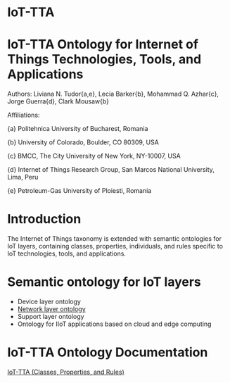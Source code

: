 # IoT-TTA

IoT-TTA Ontology for Internet of Things Technologies, Tools, and Applications
===========

Authors: Liviana N. Tudor{a,e}, Lecia Barker{b}, Mohammad Q. Azhar{c}, Jorge Guerra{d}, Clark Mousaw{b}

Affiliations:

{a} Politehnica University of Bucharest, Romania

{b} University of Colorado, Boulder, CO 80309, USA

{c} BMCC, The City University of New York, NY-10007, USA

{d} Internet of Things Research Group, San Marcos National University, Lima, Peru

{e} Petroleum-Gas University of Ploiesti, Romania


Introduction
===========

The Internet of Things taxonomy is extended with semantic ontologies for IoT layers, containing classes, properties, individuals, and rules specific to IoT technologies, tools, and applications.

Semantic ontology for IoT layers
===========

- Device layer ontology
- [Network layer ontology](https://tudorliv.github.io/IoT-TTA/Network_ontology.txt)
- Support layer ontology
- Ontology for IIoT applications based on cloud and edge computing



IoT-TTA Ontology Documentation
===========

[IoT-TTA (Classes, Properties, and Rules)](https://tudorliv.github.io/IoT-TTA/index.html)



